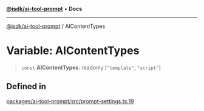 [**@isdk/ai-tool-prompt**](../README.md) • **Docs**

***

[@isdk/ai-tool-prompt](../globals.md) / AIContentTypes

# Variable: AIContentTypes

> `const` **AIContentTypes**: readonly [`"template"`, `"script"`]

## Defined in

[packages/ai-tool-prompt/src/prompt-settings.ts:19](https://github.com/isdk/ai-tool-prompt.js/blob/0233e5c9813084375813f34230e8747b56fe8088/src/prompt-settings.ts#L19)
